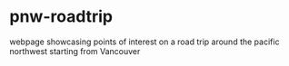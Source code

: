 # pnw-roadtrip
webpage showcasing points of interest on a road trip around the pacific northwest starting from Vancouver
